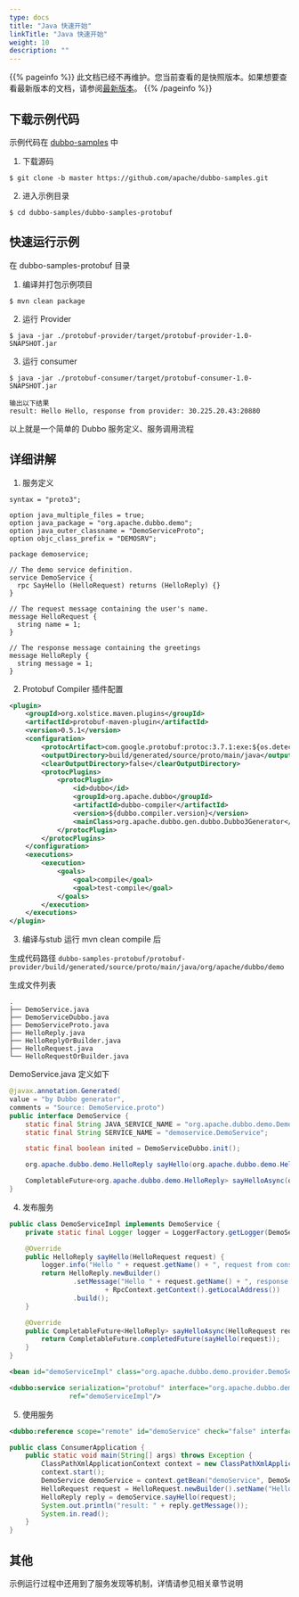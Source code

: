 ```yaml
---
type: docs
title: "Java 快速开始"
linkTitle: "Java 快速开始"
weight: 10
description: ""
---
```


{{% pageinfo %}} 此文档已经不再维护。您当前查看的是快照版本。如果想要查看最新版本的文档，请参阅[最新版本](/zh/docs3-v2/java-sdk/quick-start/)。
{{% /pageinfo %}}

## 下载示例代码
示例代码在 [dubbo-samples](https://github.com/apache/dubbo-samples) 中
1. 下载源码
```shell script
$ git clone -b master https://github.com/apache/dubbo-samples.git
```
2. 进入示例目录
```shell script
$ cd dubbo-samples/dubbo-samples-protobuf
```

## 快速运行示例
在 dubbo-samples-protobuf 目录

1. 编译并打包示例项目
```shell script
$ mvn clean package
```

2. 运行 Provider
```shell script
$ java -jar ./protobuf-provider/target/protobuf-provider-1.0-SNAPSHOT.jar 
```

3. 运行 consumer
```shell script
$ java -jar ./protobuf-consumer/target/protobuf-consumer-1.0-SNAPSHOT.jar 

输出以下结果
result: Hello Hello, response from provider: 30.225.20.43:20880
```


以上就是一个简单的 Dubbo 服务定义、服务调用流程

## 详细讲解
1. 服务定义
```text
syntax = "proto3";

option java_multiple_files = true;
option java_package = "org.apache.dubbo.demo";
option java_outer_classname = "DemoServiceProto";
option objc_class_prefix = "DEMOSRV";

package demoservice;

// The demo service definition.
service DemoService {
  rpc SayHello (HelloRequest) returns (HelloReply) {}
}

// The request message containing the user's name.
message HelloRequest {
  string name = 1;
}

// The response message containing the greetings
message HelloReply {
  string message = 1;
}

```

2. Protobuf Compiler 插件配置
```xml
<plugin>
    <groupId>org.xolstice.maven.plugins</groupId>
    <artifactId>protobuf-maven-plugin</artifactId>
    <version>0.5.1</version>
    <configuration>
        <protocArtifact>com.google.protobuf:protoc:3.7.1:exe:${os.detected.classifier}</protocArtifact>
        <outputDirectory>build/generated/source/proto/main/java</outputDirectory>
        <clearOutputDirectory>false</clearOutputDirectory>
        <protocPlugins>
            <protocPlugin>
                <id>dubbo</id>
                <groupId>org.apache.dubbo</groupId>
                <artifactId>dubbo-compiler</artifactId>
                <version>${dubbo.compiler.version}</version>
                <mainClass>org.apache.dubbo.gen.dubbo.Dubbo3Generator</mainClass>
            </protocPlugin>
        </protocPlugins>
    </configuration>
    <executions>
        <execution>
            <goals>
                <goal>compile</goal>
                <goal>test-compile</goal>
            </goals>
        </execution>
    </executions>
</plugin>
```

3. 编译与stub
运行 mvn clean compile 后

生成代码路径
`dubbo-samples-protobuf/protobuf-provider/build/generated/source/proto/main/java/org/apache/dubbo/demo`

生成文件列表
```text
.
├── DemoService.java
├── DemoServiceDubbo.java
├── DemoServiceProto.java
├── HelloReply.java
├── HelloReplyOrBuilder.java
├── HelloRequest.java
└── HelloRequestOrBuilder.java
```

DemoService.java 定义如下
```java
@javax.annotation.Generated(
value = "by Dubbo generator",
comments = "Source: DemoService.proto")
public interface DemoService {
    static final String JAVA_SERVICE_NAME = "org.apache.dubbo.demo.DemoService";
    static final String SERVICE_NAME = "demoservice.DemoService";

    static final boolean inited = DemoServiceDubbo.init();

    org.apache.dubbo.demo.HelloReply sayHello(org.apache.dubbo.demo.HelloRequest request);

    CompletableFuture<org.apache.dubbo.demo.HelloReply> sayHelloAsync(org.apache.dubbo.demo.HelloRequest request);
}
```

4. 发布服务
```java
public class DemoServiceImpl implements DemoService {
    private static final Logger logger = LoggerFactory.getLogger(DemoServiceImpl.class);

    @Override
    public HelloReply sayHello(HelloRequest request) {
        logger.info("Hello " + request.getName() + ", request from consumer: " + RpcContext.getContext().getRemoteAddress());
        return HelloReply.newBuilder()
                .setMessage("Hello " + request.getName() + ", response from provider: "
                        + RpcContext.getContext().getLocalAddress())
                .build();
    }

    @Override
    public CompletableFuture<HelloReply> sayHelloAsync(HelloRequest request) {
        return CompletableFuture.completedFuture(sayHello(request));
    }
}
```

```xml
<bean id="demoServiceImpl" class="org.apache.dubbo.demo.provider.DemoServiceImpl"/>

<dubbo:service serialization="protobuf" interface="org.apache.dubbo.demo.DemoService"
               ref="demoServiceImpl"/>
```

5. 使用服务

```xml
<dubbo:reference scope="remote" id="demoService" check="false" interface="org.apache.dubbo.demo.DemoService"/>
```

```java
public class ConsumerApplication {
    public static void main(String[] args) throws Exception {
        ClassPathXmlApplicationContext context = new ClassPathXmlApplicationContext("spring/dubbo-consumer.xml");
        context.start();
        DemoService demoService = context.getBean("demoService", DemoService.class);
        HelloRequest request = HelloRequest.newBuilder().setName("Hello").build();
        HelloReply reply = demoService.sayHello(request);
        System.out.println("result: " + reply.getMessage());
        System.in.read();
    }
}
```

## 其他
示例运行过程中还用到了服务发现等机制，详情请参见相关章节说明